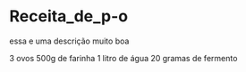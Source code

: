 # Receita_de_p-o
essa e uma descrição muito boa 

3 ovos 
500g de farinha 
1 litro de água
20 gramas de fermento 
